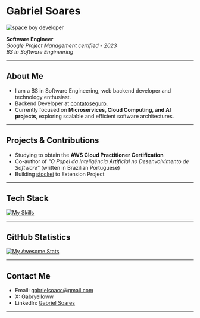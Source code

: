 # Gabriel Soares
![space boy developer](https://github.com/user-attachments/assets/996d0f91-e22a-44b1-9a5c-fdf0db7bcae2)

**Software Engineer**  
*Google Project Management certified - 2023*  
*BS in Software Engineering*

---

## About Me

- I am a BS in Software Engineering, web backend developer and technology enthusiast.
- Backend Developer at [contatoseguro](https://contatoseguro.com.br/).
- Currently focused on **Microservices, Cloud Computing, and AI projects**, exploring scalable and efficient software architectures.

---

## Projects & Contributions

- Studying to obtain the **AWS Cloud Practitioner Certification**  
- Co-author of *"O Papel da Inteligência Artificial no Desenvolvimento de Software"* (written in Brazilian Portuguese)
- Building [stockei](https://stockei.com) to Extension Project

---

## Tech Stack

[![My Skills](https://skillicons.dev/icons?i=ts,nodejs,java,spring,express,mongodb,nginx,docker,linux,git,github,angular)](https://skillicons.dev)

---

## GitHub Statistics

[![My Awesome Stats](https://awesome-github-stats.azurewebsites.net/user-stats/Gabrielsoac?cardType=level&theme=react&preferLogin=true&Background=000000)](https://git.io/awesome-stats-card)

---

## Contact Me

- Email: gabrielsoacc@gmail.com  
- X: [Gabryelloww](https://x.com/gabryelloww)  
- LinkedIn: [Gabriel Soares](https://www.linkedin.com/in/gabrielsoacc/)

---
